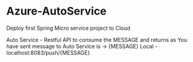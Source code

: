 # Azure-AutoService
Deploy first Spring Micro service project to Cloud

Auto Service - Restful API to consume the MESSAGE and returns as You have sent message to Auto Service is -> {MESSAGE}
Local - localhost:8083/push/{MESSAGE}